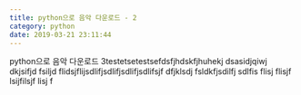 ```yaml
---
title: python으로 음악 다운로드 - 2 
category: python
date: 2019-03-21 23:11:44
---
```


python으로 음악 다운로드 3testetsetestsefdsfjhdskfjhuhekj dsasidjqiwj dkjsifjd fsiljd flidsjflijsdlifjsdlifjsdlifjsdlifsjf
dfjklsdj fsldkfjsdilfj sdlfis flisj flisjf lsijfilsjf lisj f